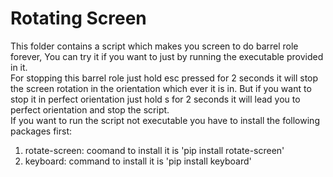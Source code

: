 # Rotating Screen
This folder contains a script which makes you screen to do barrel role forever, You can try it if you want to just by running the executable provided in it.  
For stopping this barrel role just hold esc pressed for 2 seconds it will stop the screen rotation in the orientation which ever it is in. But if you want to stop it in perfect orientation just hold s for 2 seconds it will lead you to perfect orientation and stop the script.  
If you want to run the script not executable you have to install the following packages first:
1. rotate-screen: coomand to install it is 'pip install rotate-screen'
2. keyboard:      command to install it is 'pip install keyboard'
